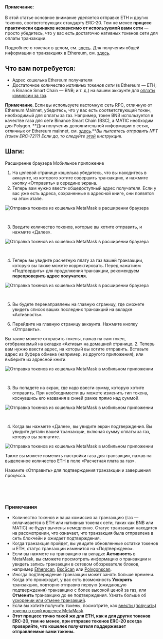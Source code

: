 
#### Примечание:


В этой статье основное внимание уделяется отправке ETH и других токенов, соответствующих стандарту ERC-20. Тем не менее **процесс практически одинаков независимо от используемой вами сети** — просто убедитесь, что у вас есть достаточно нативных токенов сети для оплаты транзакции.


Подробнее о токенах в целом, см. [здесь](https://support.metamask.io/hc/en-us/articles/4405497827355-User-guide-Tokens). Для получения общей информации о транзакциях в Ethereum, см. [здесь](https://support.metamask.io/hc/en-us/articles/4410741657499-User-Guide-Transactions).



Что вам потребуется:
--------------------


* Адрес кошелька Ethereum получателя
* Достаточное количество *нативных токенов сети* (в Ethereum — ETH; в Binance Smart Chain — BNB; и т. д.) на вашем аккаунте для [оплаты комиссии за газ](https://support.metamask.io/hc/en-us/articles/4404600179227-User-Guide-Gas).


**Примечание**. Если вы используете кастомную сеть RPC, отличную от Ethereum Mainnet, убедитесь, что у вас есть соответствующий токен, необходимый для оплаты за газ. Например, токен BNB используется в качестве газа для сети Binance Smart Chain (BSC), а MATIC необходим для Polygon. **Для получения дополнительной информации о сетях, отличных от Ethereum mainnet, см. [здесь](https://support.metamask.io/hc/en-us/articles/4404424659995-User-Guide-Custom-networks-and-sidechains).***Вы пытаетесь отправить NFT (токен ERC-721?) Если да, то следуйте [этой](https://support.metamask.io/hc/en-us/articles/360058961911) инструкции.*


Шаги:
-----




Расширение браузера Мобильное приложение


1. На целевой странице кошелька убедитесь, что вы находитесь в аккаунте, из которого хотите совершить транзакцию, и нажмите кнопку «Отправить» в середине экрана.
2. Теперь вам нужно ввести общедоступный адрес получателя. Если у вас уже есть адреса, сохраненные в адресной книге, они появятся на этом этапе.


![Отправка токенов из кошелька MetaMask в расширении браузера](https://support.metamask.io/hc/article_attachments/10081970688667)


 


3. Введите количество токенов, которые вы хотите отправить, и нажмите «Далее».


![Отправка токенов из кошелька MetaMask в расширении браузера](https://support.metamask.io/hc/article_attachments/10081985074843)


 


4. Теперь вы увидите расчетную плату за газ вашей транзакции, которую вы также можете корректировать. Перед нажатием «Подтвердить» для продолжения транзакции, рекомендуем **перепроверить адрес получателя.**


![Отправка токенов из кошелька MetaMask в расширении браузера](https://support.metamask.io/hc/article_attachments/10081984689179)


 


5. Вы будете перенаправлены на главную страницу, где сможете увидеть список ваших последних транзакций на вкладке «Активность».




1. Перейдите на главную страницу аккаунта. Нажмите кнопку «Отправить».


Вы также можете отправить токены, нажав на сам токен, отображаемый на вкладке «Активы» на домашней странице.
2. Теперь вам нужно ввести адрес, на который вы хотите отправить. Вставьте адрес из буфера обмена (например, из другого приложения), или выберите из адресной книги.


![Отправка токенов из кошелька MetaMask в мобильном приложении](https://support.metamask.io/hc/article_attachments/10082688896923)


 


3. Вы попадете на экран, где надо ввести сумму, которую хотите отправить. При необходимости вы можете изменить тип токена, коснувшись его названия в синей рамке прямо над суммой.


![Отправка токенов из кошелька MetaMask в мобильном приложении](https://support.metamask.io/hc/article_attachments/10082688018843)


 


4. Когда вы нажмете «Далее», вы увидите экран подтверждения. Вы увидите детали вашей транзакции, включая сумму оплаты за газ, которую вы заплатите.


![Отправка токенов из кошелька MetaMask в мобильном приложении](https://support.metamask.io/hc/article_attachments/10082688455451)


Также вы можете изменить настройки газа для транзакции, нажав на выделенное количество ETH в поле «Расчетная плата за газ».


Нажмите «Отправить» для подтверждения транзакции и завершения процесса.


 




 


### Примечания


* Количество токенов и ваша комиссия за транзакцию (газ — оплачивается в ETH или нативных токенах сети, таких как BNB или MATIC) не будут вычтены немедленно. Статус транзакции находится на рассмотрении, что означает, что транзакция была отправлена в сеть блокчейн и ожидает подтверждения.
* Когда транзакция пройдет, вы увидите обновленные остатки токенов и ETH, статус транзакции изменится на «Подтверждено».
* Если вы нажмете на транзакцию на вкладке **Активность** в MetaMask, вы сможете просмотреть информацию о транзакции и увидеть запись транзакции в сетевом обозревателе блоков, например [Etherscan](https://etherscan.io/), [BscScan](https://bscscan.com/) или [Polygonscan](https://polygonscan.com/).
* Иногда подтверждение транзакции может занять больше времени. Когда это происходит, у вас есть возможность **Ускорить** транзакцию, повторно отправив первую (ожидающую подтверждения) транзакцию с более высокой ценой за газ, или **Отменить** транзакцию до ее подтверждения. Узнать больше об [ускорении или отмене транзакций](https://support.metamask.io/hc/en-us/articles/360015489251-How-to-Speed-Up-or-Cancel-a-Pending-Transaction#:~:text=In%20this%20case%2C%20you%20can,%2C%20simply%20select%20%22Cancel%22.).
* Если вы хотите получить токены, посмотрите, как [внести (получить) токены в свой кошелек MetaMask](https://support.metamask.io/hc/en-us/articles/360028141672-How-to-deposit-receive-tokens-to-your-MetaMask-Wallet).
* **Этот процесс точно такой же для ETH, как и для других токенов ERC-20, тем не менее, при отправке токенов ERC-20 всегда проверяйте, что кошелек получателя поддерживает отправляемые вами токены.**


 

